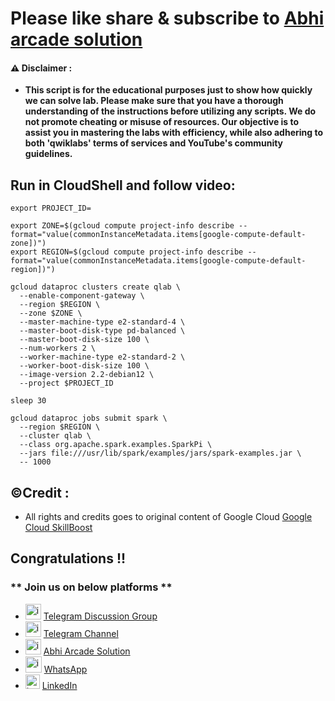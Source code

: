 # Please like share & subscribe to [Abhi arcade solution](http://www.youtube.com/@Abhi_Arcade_Solution)

#### ⚠️ Disclaimer :
- **This script is for the educational purposes just to show how quickly we can solve lab. Please make sure that you have a thorough understanding of the instructions before utilizing any scripts. We do not promote cheating or  misuse of resources. Our objective is to assist you in mastering the labs with efficiency, while also adhering to both 'qwiklabs' terms of services and YouTube's community guidelines.**

## Run in CloudShell and follow video:

```
export PROJECT_ID=
```

```
export ZONE=$(gcloud compute project-info describe --format="value(commonInstanceMetadata.items[google-compute-default-zone])")
export REGION=$(gcloud compute project-info describe --format="value(commonInstanceMetadata.items[google-compute-default-region])")
    
gcloud dataproc clusters create qlab \
  --enable-component-gateway \
  --region $REGION \
  --zone $ZONE \
  --master-machine-type e2-standard-4 \
  --master-boot-disk-type pd-balanced \
  --master-boot-disk-size 100 \
  --num-workers 2 \
  --worker-machine-type e2-standard-2 \
  --worker-boot-disk-size 100 \
  --image-version 2.2-debian12 \
  --project $PROJECT_ID
  
sleep 30

gcloud dataproc jobs submit spark \
  --region $REGION \
  --cluster qlab \
  --class org.apache.spark.examples.SparkPi \
  --jars file:///usr/lib/spark/examples/jars/spark-examples.jar \
  -- 1000
```

## ©Credit :
- All rights and credits goes to original content of Google Cloud [Google Cloud SkillBoost](https://www.cloudskillsboost.google/) 

## Congratulations !!

### ** Join us on below platforms **

- <img width="25" alt="image" src="https://github.com/user-attachments/assets/171448df-7b22-4166-8d8d-86f72fb78aff"> [Telegram Discussion Group](https://t.me/+HiOSF3PxrvFhNzU1)
- <img width="25" alt="image" src="https://github.com/user-attachments/assets/0ebd7e7d-6f9b-41e9-a241-8483dca9f3f1"> [Telegram Channel](https://t.me/abhiarcadesolution)
- <img width="25" alt="image" src="https://github.com/user-attachments/assets/dc326965-d4fa-4f1b-87f1-dbad6e3a7259"> [Abhi Arcade Solution](https://www.youtube.com/@Abhi_Arcade_Solution)
- <img width="26" alt="image" src="https://github.com/user-attachments/assets/d9070a07-7fce-47c5-8626-7ea98ccc46e3"> [WhatsApp](https://whatsapp.com/channel/0029VakEGSJ0VycJcnB8Fn3z)
- <img width="23" alt="image" src="https://github.com/user-attachments/assets/ce0916c3-e5f9-4709-afbd-e67bd42d1c57"> [LinkedIn](https://www.linkedin.com/in/abhi-arcade-solution-9b8a15319/)
